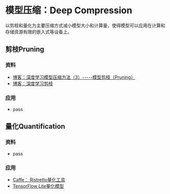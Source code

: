 # 模型压缩：Deep Compression

以剪枝和量化为主要压缩方式减小模型大小和计算量，使得模型可以应用在计算和存储资源有限的嵌入式等设备上。

## 剪枝Pruning
### 资料
* [博客：深度学习模型压缩方法（3）-----模型剪枝（Pruning）](https://blog.csdn.net/shentanyue/article/details/83539359)
* [博客：深度学习剪枝](https://blog.csdn.net/jacke121/article/details/79450321)

### 应用
* pass

## 量化Quantification
### 资料
* pass

### 应用
* [Caffe： Ristretto量化工具](http://lepsucd.com/?page_id=621)
* [TensorFlow Lite量化模型](https://tensorflow.google.cn/lite/models)
